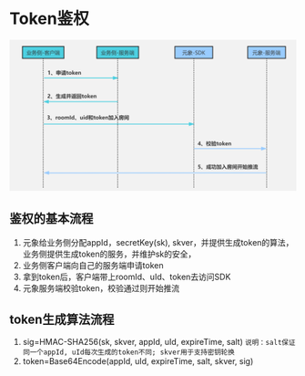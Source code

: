 # Token鉴权
![img.png](img.png)

## 鉴权的基本流程
1. 元象给业务侧分配appId，secretKey(sk), skver，并提供生成token的算法，业务侧提供生成token的服务，并维护sk的安全，
2. 业务侧客户端向自己的服务端申请token
3. 拿到token后，客户端带上roomId、uId、token去访问SDK
4. 元象服务端校验token，校验通过则开始推流


## token生成算法流程
1. sig=HMAC-SHA256(sk, skver, appId, uId, expireTime, salt) ```说明：salt保证同一个appId, uId每次生成的token不同; skver用于支持密钥轮换```
2. token=Base64Encode(appId, uId, expireTime, salt, skver, sig)

